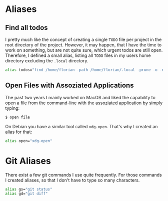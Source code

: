 # Aliases

## Find all todos

I pretty much like the concept of creating a single `TODO` file per project in the root directory of the project.
However, it may happen, that I have the time to work on something, but are not quite sure, which urgent todos are still open.
Therefore, I defined a small alias, listing all `TODO` files in my users home directory excluding the `.local` directory.

```bash
alias todos="find /home/florian -path /home/florian/.local -prune -o -name TODO -print"
```


## Open Files with Assoziated Applications

The past two years I mainly worked on MacOS and liked the capability to open a file from the command-line with the assoziated application by simply typing:

```shell
$ open file
```

On Debian you have a similar tool called `xdg-open`.
That's why I created an alias for that:

```bash
alias open="xdg-open"
```

# Git Aliases

There exist a few git commands I use quite frequently.
For those commands I created aliases, so that I don't have to type so many characters.

```bash
alias gs="git status"
alias gd="git diff"
```
